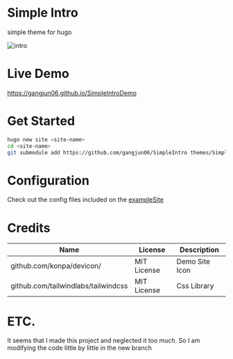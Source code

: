 # Simple Intro

simple theme for hugo

![intro](https://raw.githubusercontent.com/gangjun06/SimpleIntro/master/images/screenshot.png)

# Live Demo

https://gangjun06.github.io/SimpleIntroDemo

# Get Started

```bash
hugo new site <site-name>
cd <site-name>
git submodule add https://github.com/gangjun06/SimpleIntro themes/SimpleIntro
```

# Configuration

Check out the config files included on the [exampleSite](exampleSite)

# Credits

| Name                                | License     | Description    |
| ----------------------------------- | ----------- | -------------- |
| github.com/konpa/devicon/           | MIT License | Demo Site Icon |
| github.com/tailwindlabs/tailwindcss | MIT License | Css Library    |

# ETC.

It seems that I made this project and neglected it too much.
So I am modifying the code little by little in the new branch
